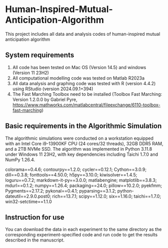 # Human-Inspired-Mutual-Anticipation-Algorithm
This project includes all data and analysis codes of human-inspired mutual anticipation algorithm

## System requirements
1. All code has been tested on Mac OS (Version 14.5) and windows (Version 11 23H2)
2. All computational modelling code was tested on Matlab R2023a
3. All data analysis and graphing code was tested with R (version 4.4.2) using RStudio (version 2024.09.1+394)
4. The Fast Marching Toolbox need to be installed (Toolbox Fast Marching: Version 1.2.0.0 by Gabriel Pyre, https://www.mathworks.com/matlabcentral/fileexchange/6110-toolbox-fast-marching)

## Basic requirements in the Algorithmic Simulation
The algorithmic simulations were conducted on a workstation equipped with an Intel Core i9-13900KF CPU (24 cores/32 threads), 32GB DDR5 RAM, and a 2TB NVMe SSD. The algorithm was implemented in Python 3.11.8 under Windows 11 23H2, with key dependencies including Taichi 1.7.0 and NumPy 1.26.4.

colorama==0.4.6; contourpy==1.2.0; cycler==0.12.1; Cython==3.0.9; dill==0.3.8; fonttools==4.50.0; h5py==3.10.0; kiwisolver==1.4.5; loguru==0.7.2; markdown-it-py==3.0.0; matlabengine; matplotlib==3.8.3; mdurl==0.1.2; numpy==1.26.4; packaging==24.0; pillow==10.2.0; pyekfmm; Pygments==2.17.2; pykonal==0.4.1; pyparsing==3.1.2; python-dateutil==2.9.0.post0; rich==13.7.1; scipy==1.12.0; six==1.16.0; taichi==1.7.0; win32-setctime==1.1.0

## Instruction for use
You can download the data in each experiment to the same directory as the corresponding experiment-specified code and run code to get the results described in the manuscript.
